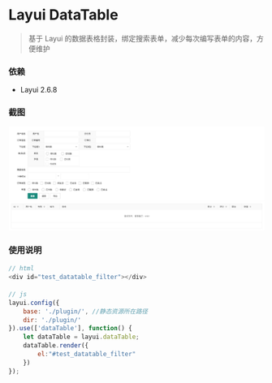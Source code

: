 # Layui DataTable 

> 基于 Layui 的数据表格封装，绑定搜索表单，减少每次编写表单的内容，方便维护

### 依赖

- Layui 2.6.8

### 截图

![截图示例](./images/demo_datatable.png)

### 使用说明

```js
// html 
<div id="test_datatable_filter"></div>

// js
layui.config({
    base: './plugin/', //静态资源所在路径
    dir: './plugin/'
}).use(['dataTable'], function() {
    let dataTable = layui.dataTable;
    dataTable.render({
        el:"#test_datatable_filter"
    })
});

```
